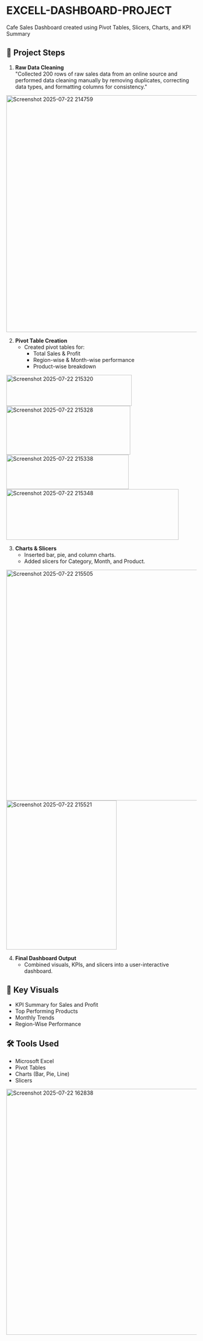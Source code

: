 # EXCELL-DASHBOARD-PROJECT
Cafe Sales Dashboard created using Pivot Tables, Slicers, Charts, and KPI Summary

## 🧩 Project Steps
1. **Raw Data Cleaning**  
   "Collected 200 rows of raw sales data from an online source and performed data cleaning manually by removing duplicates, correcting data types, and formatting columns for consistency."
<img width="679" height="626" alt="Screenshot 2025-07-22 214759" src="https://github.com/user-attachments/assets/34ffe061-9064-408c-aa65-2db0bf4ce461" />

2. **Pivot Table Creation**  
   - Created pivot tables for:  
     - Total Sales & Profit  
     - Region-wise & Month-wise performance  
     - Product-wise breakdown
<img width="332" height="82" alt="Screenshot 2025-07-22 215320" src="https://github.com/user-attachments/assets/830fbea5-578a-441f-bdaf-a95218bd5302" />
<img width="328" height="129" alt="Screenshot 2025-07-22 215328" src="https://github.com/user-attachments/assets/679f9ca3-d4d5-4ae8-b417-8242b27fb79a" />
<img width="324" height="91" alt="Screenshot 2025-07-22 215338" src="https://github.com/user-attachments/assets/3f0448ed-846f-4bfb-b444-35a73cbb3d75" />
<img width="456" height="134" alt="Screenshot 2025-07-22 215348" src="https://github.com/user-attachments/assets/d403f20d-e18c-4253-8acc-33c6a1ae6eae" />

3. **Charts & Slicers**  
   - Inserted bar, pie, and column charts.  
   - Added slicers for Category, Month, and Product.
<img width="1438" height="610" alt="Screenshot 2025-07-22 215505" src="https://github.com/user-attachments/assets/5a555457-2e14-4aba-8717-46a0ff45a6a9" />
<img width="292" height="394" alt="Screenshot 2025-07-22 215521" src="https://github.com/user-attachments/assets/5b35e069-0276-4b1c-94ae-a39100fb800b" />

4. **Final Dashboard Output**  
   - Combined visuals, KPIs, and slicers into a user-interactive dashboard.

## 📌 Key Visuals
- KPI Summary for Sales and Profit
- Top Performing Products
- Monthly Trends
- Region-Wise Performance

## 🛠 Tools Used
- Microsoft Excel
- Pivot Tables
- Charts (Bar, Pie, Line)
- Slicers

  
<img width="1865" height="650" alt="Screenshot 2025-07-22 162838" src="https://github.com/user-attachments/assets/a83cb35c-48ee-47c9-ba16-f1a15a33bcd8" />
